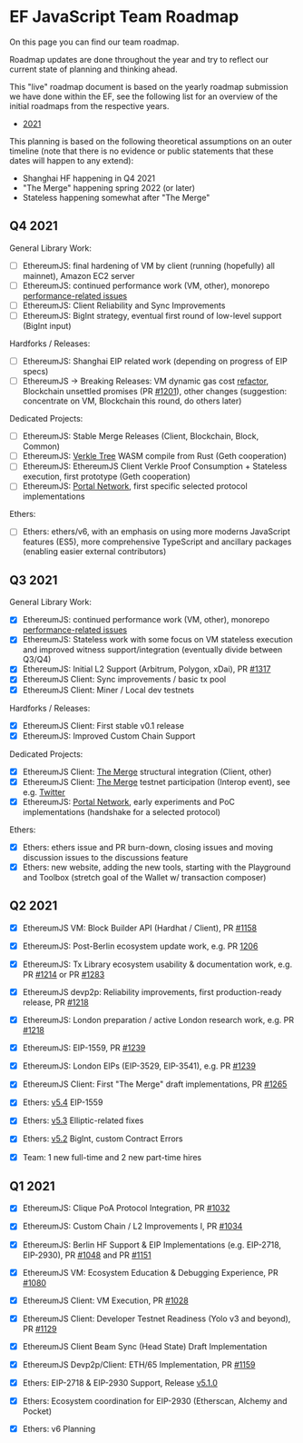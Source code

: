 # EF JavaScript Team Roadmap

On this page you can find our team roadmap.

Roadmap updates are done throughout the year and try to reflect our current state of planning and thinking ahead.

This "live" roadmap document is based on the yearly roadmap submission we have done within the EF, see the following
list for an overview of the initial roadmaps from the respective years.

- [2021](./EF2021.md)

This planning is based on the following theoretical assumptions on an outer timeline (note that there is no evidence or public statements that these dates will happen to any extend):

- Shanghai HF happening in Q4 2021
- "The Merge" happening spring 2022 (or later)
- Stateless happening somewhat after "The Merge"

## Q4 2021

General Library Work:

- [ ] EthereumJS: final hardening of VM by client (running (hopefully) all mainnet), Amazon EC2 server
- [ ] EthereumJS: continued performance work (VM, other), monorepo [performance-related issues](https://github.com/ethereumjs/ethereumjs-monorepo/issues?q=is%3Aopen+is%3Aissue+label%3A%22type%3A+performance%22)
- [ ] EthereumJS: Client Reliability and Sync Improvements
- [ ] EthereumJS: BigInt strategy, eventual first round of low-level support (BigInt input)

Hardforks / Releases:

- [ ] EthereumJS: Shanghai EIP related work (depending on progress of EIP specs)
- [ ] EthereumJS -> Breaking Releases: VM dynamic gas cost [refactor](https://github.com/ethereumjs/ethereumjs-monorepo/issues/1169), Blockchain unsettled promises (PR [#1201](https://github.com/ethereumjs/ethereumjs-monorepo/pull/1201)), other changes (suggestion: concentrate on VM, Blockchain this round, do others later)

Dedicated Projects:

- [ ] EthereumJS: Stable Merge Releases (Client, Blockchain, Block, Common)
- [ ] EthereumJS: [Verkle Tree](https://notes.ethereum.org/@vbuterin/verkle_and_state_expiry_proposal) WASM compile from Rust (Geth cooperation)
- [ ] EthereumJS: EthereumJS Client Verkle Proof Consumption + Stateless execution, first prototype (Geth cooperation)
- [ ] EthereumJS: [Portal Network](https://github.com/ethereum/stateless-ethereum-specs/blob/master/portal-network.md), first specific selected protocol implementations

Ethers:

- [ ] Ethers: ethers/v6, with an emphasis on using more moderns JavaScript features (ES5), more comprehensive TypeScript and ancillary packages (enabling easier external contributors)

## Q3 2021

General Library Work:

- [x] EthereumJS: continued performance work (VM, other), monorepo [performance-related issues](https://github.com/ethereumjs/ethereumjs-monorepo/issues?q=is%3Aopen+is%3Aissue+label%3A%22type%3A+performance%22)
- [x] EthereumJS: Stateless work with some focus on VM stateless execution and improved witness support/integration (eventually divide between Q3/Q4)
- [x] EthereumJS: Initial L2 Support (Arbitrum, Polygon, xDai), PR [#1317](https://github.com/ethereumjs/ethereumjs-monorepo/pull/1317)
- [x] EthereumJS Client: Sync improvements / basic tx pool
- [x] EthereumJS Client: Miner / Local dev testnets

Hardforks / Releases:

- [x] EthereumJS Client: First stable v0.1 release
- [x] EthereumJS: Improved Custom Chain Support

Dedicated Projects:

- [x] EthereumJS Client: [The Merge](https://github.com/ethereum/eth2.0-specs#merge) structural integration (Client, other)
- [x] EthereumJS Client: [The Merge](https://github.com/ethereum/eth2.0-specs#merge) testnet participation (Interop event), see e.g. [Twitter](https://twitter.com/ralxzryan/status/1445046796305289221)
- [x] EthereumJS: [Portal Network](https://github.com/ethereum/stateless-ethereum-specs/blob/master/portal-network.md), early experiments and PoC implementations (handshake for a selected protocol)

Ethers:

- [x] Ethers: ethers issue and PR burn-down, closing issues and moving discussion issues to the discussions feature
- [x] Ethers: new website, adding the new tools, starting with the Playground and Toolbox (stretch goal of the Wallet w/ transaction composer)

## Q2 2021

- [x] EthereumJS VM: Block Builder API (Hardhat / Client), PR [#1158](https://github.com/ethereumjs/ethereumjs-monorepo/pull/1158)
- [x] EthereumJS: Post-Berlin ecosystem update work, e.g. PR [1206](https://github.com/ethereumjs/ethereumjs-monorepo/pull/1206)
- [x] EthereumJS: Tx Library ecosystem usability & documentation work, e.g. PR [#1214](https://github.com/ethereumjs/ethereumjs-monorepo/pull/1214) or PR [#1283](https://github.com/ethereumjs/ethereumjs-monorepo/pull/1283)
- [x] EthereumJS devp2p: Reliability improvements, first production-ready release, PR [#1218](https://github.com/ethereumjs/ethereumjs-monorepo/pull/1218)
- [x] EthereumJS: London preparation / active London research work, e.g. PR [#1218](https://github.com/ethereumjs/ethereumjs-monorepo/pull/1218)
- [x] EthereumJS: EIP-1559, PR [#1239](https://github.com/ethereumjs/ethereumjs-monorepo/pull/1239)
- [x] EthereumJS: London EIPs (EIP-3529, EIP-3541), e.g. PR [#1239](https://github.com/ethereumjs/ethereumjs-monorepo/pull/1239)
- [x] EthereumJS Client: First "The Merge" draft implementations, PR [#1265](https://github.com/ethereumjs/ethereumjs-monorepo/pull/1265)

- [x] Ethers: [v5.4](https://github.com/ethers-io/ethers.js/blob/master/CHANGELOG.md#ethersv540-2021-06-26-0150) EIP-1559
- [x] Ethers: [v5.3](https://github.com/ethers-io/ethers.js/blob/master/CHANGELOG.md#ethersv530-2021-05-31-1841) Elliptic-related fixes
- [x] Ethers: [v5.2](https://github.com/ethers-io/ethers.js/blob/master/CHANGELOG.md#ethersv520-2021-05-17-1618) BigInt, custom Contract Errors

- [x] Team: 1 new full-time and 2 new part-time hires

## Q1 2021

- [x] EthereumJS: Clique PoA Protocol Integration, PR [#1032](https://github.com/ethereumjs/ethereumjs-monorepo/pull/1032)
- [x] EthereumJS: Custom Chain / L2 Improvements I, PR [#1034](https://github.com/ethereumjs/ethereumjs-monorepo/pull/1034)
- [x] EthereumJS: Berlin HF Support & EIP Implementations (e.g. EIP-2718, EIP-2930), PR [#1048](https://github.com/ethereumjs/ethereumjs-monorepo/pull/1048) and PR [#1151](https://github.com/ethereumjs/ethereumjs-monorepo/pull/1151)

- [x] EthereumJS VM: Ecosystem Education & Debugging Experience, PR [#1080](https://github.com/ethereumjs/ethereumjs-monorepo/pull/1080)

- [x] EthereumJS Client: VM Execution, PR [#1028](https://github.com/ethereumjs/ethereumjs-monorepo/pull/1028)
- [x] EthereumJS Client: Developer Testnet Readiness (Yolo v3 and beyond), PR [#1129](https://github.com/ethereumjs/ethereumjs-monorepo/pull/1129)
- [x] EthereumJS Client Beam Sync (Head State) Draft Implementation
- [x] EthereumJS Devp2p/Client: ETH/65 Implementation, PR [#1159](https://github.com/ethereumjs/ethereumjs-monorepo/pull/1159)

- [x] Ethers: EIP-2718 & EIP-2930 Support, Release [v5.1.0](https://github.com/ethers-io/ethers.js/releases/tag/v5.1.0)
- [x] Ethers: Ecosystem coordination for EIP-2930 (Etherscan, Alchemy and Pocket)
- [x] Ethers: v6 Planning

